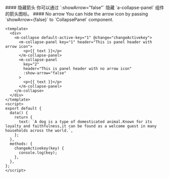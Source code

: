 <cn>
#### 隐藏箭头
你可以通过 `:showArrow="false"` 隐藏 `a-collapse-panel` 组件的箭头图标。
</cn>

<us>
#### No arrow
You can hide the arrow icon by passing `showArrow={false}` to `CollapsePanel` component.
</us>

```vue
<template>
  <div>
    <m-collapse default-active-key="1" @change="changeActivekey">
      <m-collapse-panel key="1" header="This is panel header with arrow icon">
        <p>{{ text }}</p>
      </m-collapse-panel>
      <m-collapse-panel
        key="2"
        header="This is panel header with no arrow icon"
        :show-arrow="false"
      >
        <p>{{ text }}</p>
      </m-collapse-panel>
    </m-collapse>
  </div>
</template>
<script>
export default {
  data() {
    return {
      text: `A dog is a type of domesticated animal.Known for its loyalty and faithfulness,it can be found as a welcome guest in many households across the world.`,
    };
  },
  methods: {
    changeActivekey(key) {
      console.log(key);
    },
  },
};
</script>
```
